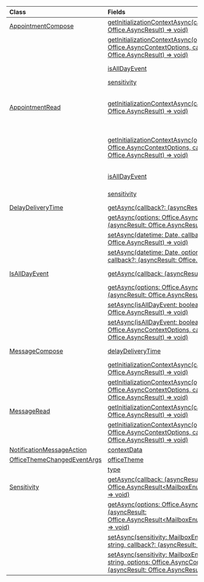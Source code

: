| Class | Fields | Description |
|:---|:---|:---|
|[AppointmentCompose](/javascript/api/outlook/outlook.appointmentcompose)|[getInitializationContextAsync(callback?: (asyncResult: Office.AsyncResult<string>) => void)](/javascript/api/outlook/outlook.appointmentcompose#outlook-office-appointmentcompose-getinitializationcontextasync-member(1))|Gets initialization data passed when the add-in is activated by an actionable message.|
||[getInitializationContextAsync(options: Office.AsyncContextOptions, callback?: (asyncResult: Office.AsyncResult<string>) => void)](/javascript/api/outlook/outlook.appointmentcompose#outlook-office-appointmentcompose-getinitializationcontextasync-member(1))|Gets initialization data passed when the add-in is activated by an actionable message.|
||[isAllDayEvent](/javascript/api/outlook/outlook.appointmentcompose#outlook-office-appointmentcompose-isalldayevent-member)|Gets or sets the {@link Office.IsAllDayEvent} property of an appointment.|
||[sensitivity](/javascript/api/outlook/outlook.appointmentcompose#outlook-office-appointmentcompose-sensitivity-member)|Gets or sets the {@link Office.Sensitivity | sensitivity} of an appointment.|
|[AppointmentRead](/javascript/api/outlook/outlook.appointmentread)|[getInitializationContextAsync(callback?: (asyncResult: Office.AsyncResult<string>) => void)](/javascript/api/outlook/outlook.appointmentread#outlook-office-appointmentread-getinitializationcontextasync-member(1))|Gets initialization data passed when the add-in is {@link https://docs.microsoft.com/outlook/actionable-messages/invoke-add-in-from-actionable-message | activated by an actionable message}.|
||[getInitializationContextAsync(options: Office.AsyncContextOptions, callback?: (asyncResult: Office.AsyncResult<string>) => void)](/javascript/api/outlook/outlook.appointmentread#outlook-office-appointmentread-getinitializationcontextasync-member(1))|Gets initialization data passed when the add-in is {@link https://docs.microsoft.com/outlook/actionable-messages/invoke-add-in-from-actionable-message | activated by an actionable message}.|
||[isAllDayEvent](/javascript/api/outlook/outlook.appointmentread#outlook-office-appointmentread-isalldayevent-member)|Returns a boolean value indicating whether the event is all day.|
||[sensitivity](/javascript/api/outlook/outlook.appointmentread#outlook-office-appointmentread-sensitivity-member)|Provides the sensitivity value of the appointment.|
|[DelayDeliveryTime](/javascript/api/outlook/outlook.delaydeliverytime)|[getAsync(callback?: (asyncResult: Office.AsyncResult<Date>) => void)](/javascript/api/outlook/outlook.delaydeliverytime#outlook-office-delaydeliverytime-getasync-member(1))|Gets the delivery date and time of a message.|
||[getAsync(options: Office.AsyncContextOptions, callback?: (asyncResult: Office.AsyncResult<Date>) => void)](/javascript/api/outlook/outlook.delaydeliverytime#outlook-office-delaydeliverytime-getasync-member(1))|Gets the delivery date and time of a message.|
||[setAsync(datetime: Date, callback?: (asyncResult: Office.AsyncResult<void>) => void)](/javascript/api/outlook/outlook.delaydeliverytime#outlook-office-delaydeliverytime-setasync-member(1))|Sets the delivery date and time of a message.|
||[setAsync(datetime: Date, options: Office.AsyncContextOptions, callback?: (asyncResult: Office.AsyncResult<void>) => void)](/javascript/api/outlook/outlook.delaydeliverytime#outlook-office-delaydeliverytime-setasync-member(1))|Sets the delivery date and time of a message.|
|[IsAllDayEvent](/javascript/api/outlook/outlook.isalldayevent)|[getAsync(callback: (asyncResult: Office.AsyncResult<boolean>) => void)](/javascript/api/outlook/outlook.isalldayevent#outlook-office-isalldayevent-getasync-member(1))|Gets the boolean value indicating whether the event is all day or not.|
||[getAsync(options: Office.AsyncContextOptions, callback: (asyncResult: Office.AsyncResult<boolean>) => void)](/javascript/api/outlook/outlook.isalldayevent#outlook-office-isalldayevent-getasync-member(1))|Gets the boolean value indicating whether the event is all day or not.|
||[setAsync(isAllDayEvent: boolean, callback?: (asyncResult: Office.AsyncResult<void>) => void)](/javascript/api/outlook/outlook.isalldayevent#outlook-office-isalldayevent-setasync-member(1))|Sets the all-day event status of an appointment.|
||[setAsync(isAllDayEvent: boolean, options: Office.AsyncContextOptions, callback?: (asyncResult: Office.AsyncResult<void>) => void)](/javascript/api/outlook/outlook.isalldayevent#outlook-office-isalldayevent-setasync-member(1))|Sets the all-day event status of an appointment.|
|[MessageCompose](/javascript/api/outlook/outlook.messagecompose)|[delayDeliveryTime](/javascript/api/outlook/outlook.messagecompose#outlook-office-messagecompose-delaydeliverytime-member)|Gets or sets the delayed delivery date and time of a message.|
||[getInitializationContextAsync(callback?: (asyncResult: Office.AsyncResult<string>) => void)](/javascript/api/outlook/outlook.messagecompose#outlook-office-messagecompose-getinitializationcontextasync-member(1))|Gets initialization data passed when the add-in is activated by an actionable message.|
||[getInitializationContextAsync(options: Office.AsyncContextOptions, callback?: (asyncResult: Office.AsyncResult<string>) => void)](/javascript/api/outlook/outlook.messagecompose#outlook-office-messagecompose-getinitializationcontextasync-member(1))|Gets initialization data passed when the add-in is activated by an actionable message.|
|[MessageRead](/javascript/api/outlook/outlook.messageread)|[getInitializationContextAsync(callback?: (asyncResult: Office.AsyncResult<string>) => void)](/javascript/api/outlook/outlook.messageread#outlook-office-messageread-getinitializationcontextasync-member(1))|Gets initialization data passed when the add-in is|
||[getInitializationContextAsync(options: Office.AsyncContextOptions, callback?: (asyncResult: Office.AsyncResult<string>) => void)](/javascript/api/outlook/outlook.messageread#outlook-office-messageread-getinitializationcontextasync-member(1))|Gets initialization data passed when the add-in is|
|[NotificationMessageAction](/javascript/api/outlook/outlook.notificationmessageaction)|[contextData](/javascript/api/outlook/outlook.notificationmessageaction#outlook-office-notificationmessageaction-contextdata-member)|Any JSON data the button needs to pass on.|
|[OfficeThemeChangedEventArgs](/javascript/api/outlook/outlook.officethemechangedeventargs)|[officeTheme](/javascript/api/outlook/outlook.officethemechangedeventargs#outlook-office-officethemechangedeventargs-officetheme-member)|Gets the updated Office theme.|
||[type](/javascript/api/outlook/outlook.officethemechangedeventargs#outlook-office-officethemechangedeventargs-type-member)|Gets the type of the event.|
|[Sensitivity](/javascript/api/outlook/outlook.sensitivity)|[getAsync(callback: (asyncResult: Office.AsyncResult<MailboxEnums.AppointmentSensitivityType>) => void)](/javascript/api/outlook/outlook.sensitivity#outlook-office-sensitivity-getasync-member(1))|Gets the value of the appointment sensitivity.|
||[getAsync(options: Office.AsyncContextOptions, callback: (asyncResult: Office.AsyncResult<MailboxEnums.AppointmentSensitivityType>) => void)](/javascript/api/outlook/outlook.sensitivity#outlook-office-sensitivity-getasync-member(1))|Gets the value of the appointment sensitivity.|
||[setAsync(sensitivity: MailboxEnums.AppointmentSensitivityType \| string, callback?: (asyncResult: Office.AsyncResult<void>) => void)](/javascript/api/outlook/outlook.sensitivity#outlook-office-sensitivity-setasync-member(1))|Sets the value of the appointment sensitivity.|
||[setAsync(sensitivity: MailboxEnums.AppointmentSensitivityType \| string, options: Office.AsyncContextOptions, callback?: (asyncResult: Office.AsyncResult<void>) => void)](/javascript/api/outlook/outlook.sensitivity#outlook-office-sensitivity-setasync-member(1))|Sets the value of the appointment sensitivity.|
